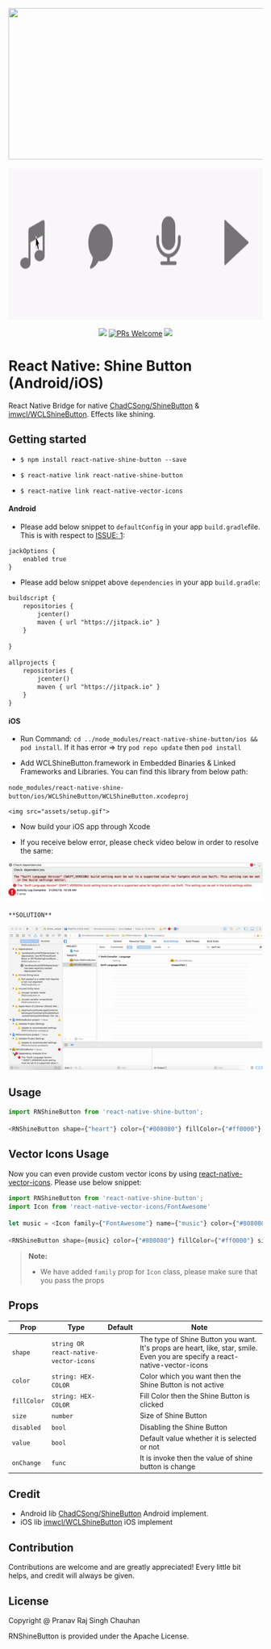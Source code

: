 
<p align="center">
  <img src="https://raw.githubusercontent.com/ChadCSong/ShineButton/master/demo_shine_others.gif" height="300" width="600" >
</p>

<p align="center">
  <img src="./assets/hero.gif" height="300" width="600" >
</p>


<p align="center">
  <a href="https://www.npmjs.com/package/react-native-shine-button"><img src="http://img.shields.io/npm/v/react-native-shine-button.svg?style=flat" /></a>
  <a href="https://github.com/prscX/react-native-shine-button/pulls"><img alt="PRs Welcome" src="https://img.shields.io/badge/PRs-welcome-brightgreen.svg" /></a>
  <a href="https://github.com/prscX/react-native-shine-button#License"><img src="https://img.shields.io/npm/l/react-native-shine-button.svg?style=flat" /></a>
</p>


# React Native: Shine Button (Android/iOS)

React Native Bridge for native [ChadCSong/ShineButton](https://github.com/ChadCSong/ShineButton) & [imwcl/WCLShineButton](https://github.com/imwcl/WCLShineButton). Effects like shining.

## Getting started

- `$ npm install react-native-shine-button --save`

- `$ react-native link react-native-shine-button`

- `$ react-native link react-native-vector-icons`


#### Android

- Please add below snippet to `defaultConfig` in your app `build.gradle`file. This is with respect to [ISSUE: 1](https://github.com/prscX/react-native-shine-button/issues/1):

```
jackOptions {
    enabled true
}
```

- Please add below snippet above `dependencies` in your app `build.gradle`:

```
buildscript {
    repositories {
        jcenter()
        maven { url "https://jitpack.io" }
    }

}

allprojects {
    repositories {
        jcenter()
        maven { url "https://jitpack.io" }
    }
}
```

#### iOS
- Run Command: `cd ../node_modules/react-native-shine-button/ios && pod install`. If it has error => try `pod repo update` then `pod install`

- Add WCLShineButton.framework in Embedded Binaries & Linked Frameworks and Libraries. You can find this library from below path:

`node_modules/react-native-shine-button/ios/WCLShineButton/WCLShineButton.xcodeproj`

    <img src="assets/setup.gif">

- Now build your iOS app through Xcode

- If you receive below error, please check video below in order to resolve the same:

<img src="./assets/swift-error.png">

    **SOLUTION**

<img src="./assets/swift-error.gif" />


## Usage

```javascript
import RNShineButton from 'react-native-shine-button';

<RNShineButton shape={"heart"} color={"#808080"} fillColor={"#ff0000"} size={100} />

```


## Vector Icons Usage
Now you can even provide custom vector icons by using [react-native-vector-icons](https://github.com/oblador/react-native-vector-icons). Please use below snippet:

```javascript
import RNShineButton from 'react-native-shine-button';
import Icon from 'react-native-vector-icons/FontAwesome'

let music = <Icon family={"FontAwesome"} name={"music"} color={"#808080"} />;

<RNShineButton shape={music} color={"#808080"} fillColor={"#ff0000"} size={100} />

```

> **Note:**
> - We have added `family` prop for `Icon` class, please make sure that you pass the props



## Props


| Prop              | Type       | Default | Note                                                                                                       |
| ----------------- | ---------- | ------- | ---------------------------------------------------------------------------------------------------------- |
| `shape`           | `string OR react-native-vector-icons`     |         | The type of Shine Button you want. It's props are heart, like, star, smile. Even you are specify a react-native-vector-icons |
| `color`       | `string: HEX-COLOR`     |         | Color which you want then the Shine Button is not active                                                            |
| `fillColor`     | `string: HEX-COLOR` |         | Fill Color then the Shine Button is clicked                                                      |
| `size` | `number` |         | Size of Shine Button                                                   |  |
| `disabled`    | `bool`     |         | Disabling the Shine Button                                        |  |
| `value`      | `bool`     |         | Default value whether it is selected or not
| `onChange`      | `func`     |         | It is invoke then the value of shine button is change



## Credit
- Android lib [ChadCSong/ShineButton](https://github.com/ChadCSong/ShineButton) Android implement. 
- iOS lib [imwcl/WCLShineButton](https://github.com/imwcl/WCLShineButton) iOS implement

## Contribution
Contributions are welcome and are greatly appreciated! Every little bit helps, and credit will always be given.


## License
Copyright @ Pranav Raj Singh Chauhan

RNShineButton is provided under the Apache License.

